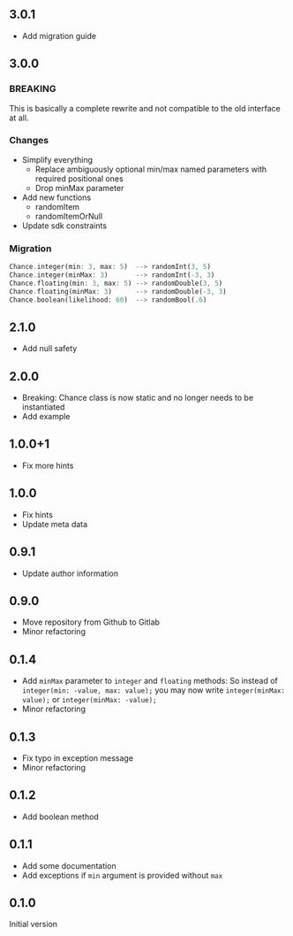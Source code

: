 ## 3.0.1
* Add migration guide

## 3.0.0
### BREAKING
This is basically a complete rewrite and not compatible to the old interface at
all.

### Changes
* Simplify everything
  * Replace ambiguously optional min/max named parameters with required
    positional ones
  * Drop minMax parameter
* Add new functions
  * randomItem
  * randomItemOrNull
* Update sdk constraints

### Migration
```dart
Chance.integer(min: 3, max: 5)  --> randomInt(3, 5)
Chance.integer(minMax: 3)       --> randomInt(-3, 3)
Chance.floating(min: 3, max: 5) --> randomDouble(3, 5)
Chance.floating(minMax: 3)      --> randomDouble(-3, 3)
Chance.boolean(likelihood: 60)  --> randomBool(.6)
```

## 2.1.0
* Add null safety

## 2.0.0
* Breaking: Chance class is now static and no longer needs to be instantiated
* Add example

## 1.0.0+1
* Fix more hints

## 1.0.0
* Fix hints
* Update meta data

## 0.9.1
* Update author information

## 0.9.0
* Move repository from Github to Gitlab
* Minor refactoring

## 0.1.4
* Add `minMax` parameter to `integer` and `floating` methods:
  So instead of
  `integer(min: -value, max: value);`
  you may now write
  `integer(minMax: value);`
  or
  `integer(minMax: -value);`
* Minor refactoring

## 0.1.3
* Fix typo in exception message
* Minor refactoring

## 0.1.2
* Add boolean method

## 0.1.1
* Add some documentation
* Add exceptions if `min` argument is provided without `max`

## 0.1.0
Initial version
